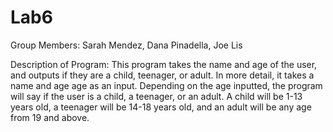 # Lab6

Group Members: Sarah Mendez, Dana Pinadella, Joe Lis

Description of Program: This program takes the name and age of the user, and outputs if they are a child, teenager, or adult. 
In more detail, it takes a name and age age as an input. Depending on the age inputted, the program will say if the user is a child, 
a teenager, or an adult. A child will be 1-13 years old, a teenager will be 14-18 years old, and an adult will be any age from 19 and above.
